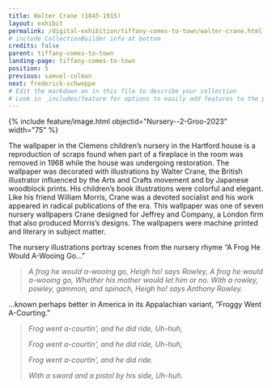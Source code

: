 ```yaml
---
title: Walter Crane (1845-1915)
layout: exhibit
permalink: /digital-exhibition/tiffany-comes-to-town/walter-crane.html
# include CollectionBuilder info at bottom
credits: false
parent: tiffany-comes-to-town
landing-page: tiffany-comes-to-town
position: 5
previous: samuel-colman
next: frederick-schweppe
# Edit the markdown on in this file to describe your collection
# Look in _includes/feature for options to easily add features to the page
---
```


{% include feature/image.html objectid="Nursery--2-Groo-2023" width="75" %}

The wallpaper in the Clemens children’s nursery in the Hartford house is a reproduction of scraps found when part of a fireplace in the room was removed in 1968 while the house was undergoing restoration. The wallpaper was decorated with illustrations by Walter Crane, the British illustrator influenced by the Arts and Crafts movement and by Japanese woodblock prints. His children’s book illustrations were colorful and elegant. Like his friend William Morris, Crane was a devoted socialist and his work appeared in radical publications of the era. This wallpaper was one of seven nursery wallpapers Crane designed for Jeffrey and Company, a London firm that also produced Morris’s designs. The wallpapers were machine printed and literary in subject matter. 

The nursery illustrations portray scenes from the nursery rhyme “A Frog He Would A-Wooing Go…” 

<blockquote>
<i>A frog he would a-wooing go,
Heigh ho! says Rowley,
A frog he would a-wooing go,
Whether his mother would let him or no.
With a rowley, powley, gammon, and spinach,
Heigh ho! says Anthony Rowley.</i>
</blockquote>

…known perhaps better in America in its Appalachian variant, “Froggy Went A-Courting.”

> *Frog went a-courtin', and he did ride, Uh-huh,*
>
>  *Frog went a-courtin', and he did ride, Uh-huh,*
>
> *Frog went a-courtin', and he did ride.*
>
> *With a sword and a pistol by his side, Uh-huh.*
